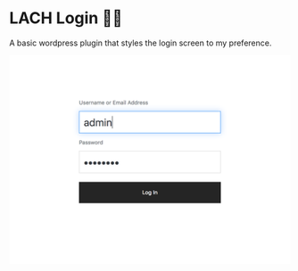 # LACH Login 🔐🎨
A basic wordpress plugin that styles the login screen to my preference.


![screenshot](/screenshot.png)
